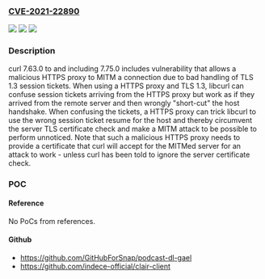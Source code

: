 ### [CVE-2021-22890](https://cve.mitre.org/cgi-bin/cvename.cgi?name=CVE-2021-22890)
![](https://img.shields.io/static/v1?label=Product&message=https%3A%2F%2Fgithub.com%2Fcurl%2Fcurl&color=blue)
![](https://img.shields.io/static/v1?label=Version&message=n%2Fa&color=blue)
![](https://img.shields.io/static/v1?label=Vulnerability&message=Man-in-the-Middle%20(CWE-300)&color=brighgreen)

### Description

curl 7.63.0 to and including 7.75.0 includes vulnerability that allows a malicious HTTPS proxy to MITM a connection due to bad handling of TLS 1.3 session tickets. When using a HTTPS proxy and TLS 1.3, libcurl can confuse session tickets arriving from the HTTPS proxy but work as if they arrived from the remote server and then wrongly "short-cut" the host handshake. When confusing the tickets, a HTTPS proxy can trick libcurl to use the wrong session ticket resume for the host and thereby circumvent the server TLS certificate check and make a MITM attack to be possible to perform unnoticed. Note that such a malicious HTTPS proxy needs to provide a certificate that curl will accept for the MITMed server for an attack to work - unless curl has been told to ignore the server certificate check.

### POC

#### Reference
No PoCs from references.

#### Github
- https://github.com/GitHubForSnap/podcast-dl-gael
- https://github.com/indece-official/clair-client

